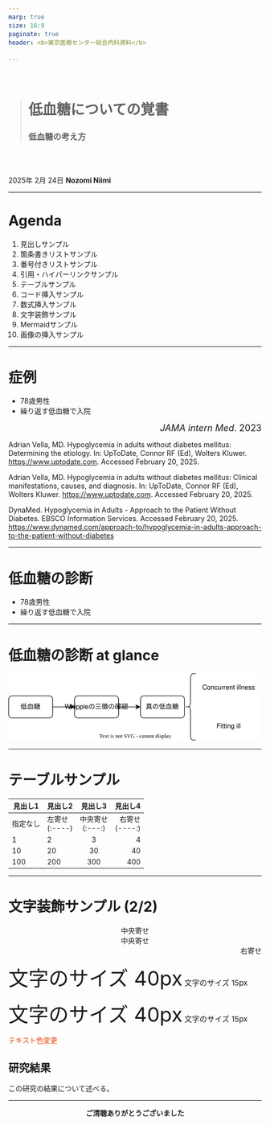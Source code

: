 ```yaml
---
marp: true
size: 16:9
paginate: true
header: <b>東京医療センター総合内科資料</b> 

---
```

<style>
    
@import url('https://fonts.googleapis.com/css?family=Noto+Serif+JP&display=swap');
section {
    font-family: 'Noto Serif JP', serif;
}
</style>

<!--- _class: title --->

<br>

> # 低血糖についての覚書
>
> ### 低血糖の考え方

<br>
<br>

2025年 2月 24日
**Nozomi Niimi**

---
# Agenda

1. 見出しサンプル
1. 箇条書きリストサンプル
1. 番号付きリストサンプル
1. 引用・ハイパーリンクサンプル
1. テーブルサンプル
1. コード挿入サンプル
1. 数式挿入サンプル
1. 文字装飾サンプル
1. Mermaidサンプル
1. 画像の挿入サンプル

---
# 症例

* 78歳男性
* 繰り返す低血糖で入院

<div style="font-size: 18px; text-align:right"><em>JAMA intern Med</em>. 2023</div>


Adrian Vella, MD. Hypoglycemia in adults without diabetes mellitus: Determining the etiology. In: UpToDate, Connor RF (Ed), Wolters Kluwer. https://www.uptodate.com. Accessed February 20, 2025.
  

 Adrian Vella, MD. Hypoglycemia in adults without diabetes mellitus: Clinical manifestations, causes, and diagnosis. In: UpToDate, Connor RF (Ed), Wolters Kluwer. https://www.uptodate.com. Accessed February 20, 2025.

DynaMed. Hypoglycemia in Adults - Approach to the Patient Without Diabetes. EBSCO Information Services. Accessed February 20, 2025. https://www.dynamed.com/approach-to/hypoglycemia-in-adults-approach-to-the-patient-without-diabetes

---

# 低血糖の診断


* 78歳男性
* 繰り返す低血糖で入院


---

# 低血糖の診断 at glance

![height:200](./figure/flowchart.svg)


---

# テーブルサンプル

| 見出し1 | 見出し2 | 見出し3 | 見出し4 |
|------|:-----|:----:|-----:|
| 指定なし | 左寄せ<br>(:----) | 中央寄せ<br>(:---:) | 右寄せ<br>(----:) |
| 1       | 2     | 3       | 4      |
| 10      | 20    | 30      | 40     |
| 100     | 200   | 300     | 400    |



---

# 文字装飾サンプル (2/2)

<center>中央寄せ</center>

<div style="text-align:center">中央寄せ</div>

<div style="text-align:right">右寄せ</div>

<span style="font-size: 40px;">文字のサイズ 40px</span> <span style="font-size: 15px;">文字のサイズ 15px</span>

<span style="font-size: 40px;">文字のサイズ 40px</span> <span style="font-size: 15px;">文字のサイズ 15px</span>

<span style="color: rgb(233, 71, 9);">テキスト色変更</span>

## 研究結果

この研究の結果について述べる。

---
<!---
class: last_page
--->

<center>
<b>
ご清聴ありがとうございました
</b>
</center>
